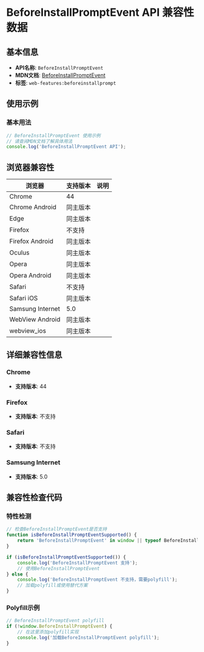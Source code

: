 # BeforeInstallPromptEvent API 兼容性数据

## 基本信息

- **API名称**: `BeforeInstallPromptEvent`
- **MDN文档**: [BeforeInstallPromptEvent](https://developer.mozilla.org/docs/Web/API/BeforeInstallPromptEvent)
- **标签**: `web-features:beforeinstallprompt`

## 使用示例

### 基本用法

```javascript
// BeforeInstallPromptEvent 使用示例
// 请查阅MDN文档了解具体用法
console.log('BeforeInstallPromptEvent API');
```

## 浏览器兼容性

| 浏览器 | 支持版本 | 说明 |
|--------|----------|------|
| Chrome | 44 |  |
| Chrome Android | 同主版本 |  |
| Edge | 同主版本 |  |
| Firefox | 不支持 |  |
| Firefox Android | 同主版本 |  |
| Oculus | 同主版本 |  |
| Opera | 同主版本 |  |
| Opera Android | 同主版本 |  |
| Safari | 不支持 |  |
| Safari iOS | 同主版本 |  |
| Samsung Internet | 5.0 |  |
| WebView Android | 同主版本 |  |
| webview_ios | 同主版本 |  |

## 详细兼容性信息

### Chrome

- **支持版本**: 44

### Firefox

- **支持版本**: 不支持

### Safari

- **支持版本**: 不支持

### Samsung Internet

- **支持版本**: 5.0

## 兼容性检查代码

### 特性检测

```javascript
// 检查BeforeInstallPromptEvent是否支持
function isBeforeInstallPromptEventSupported() {
    return 'BeforeInstallPromptEvent' in window || typeof BeforeInstallPromptEvent !== 'undefined';
}

if (isBeforeInstallPromptEventSupported()) {
    console.log('BeforeInstallPromptEvent 支持');
    // 使用BeforeInstallPromptEvent
} else {
    console.log('BeforeInstallPromptEvent 不支持，需要polyfill');
    // 加载polyfill或使用替代方案
}
```

### Polyfill示例

```javascript
// BeforeInstallPromptEvent polyfill
if (!window.BeforeInstallPromptEvent) {
    // 在这里添加polyfill实现
    console.log('加载BeforeInstallPromptEvent polyfill');
}
```

